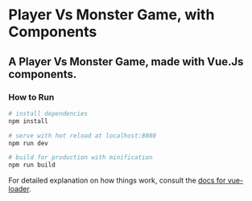 # Player Vs Monster Game, with Components

## A Player Vs Monster Game, made with Vue.Js components.

### How to Run

``` bash
# install dependencies
npm install

# serve with hot reload at localhost:8080
npm run dev

# build for production with minification
npm run build
```

For detailed explanation on how things work, consult the [docs for vue-loader](http://vuejs.github.io/vue-loader).
